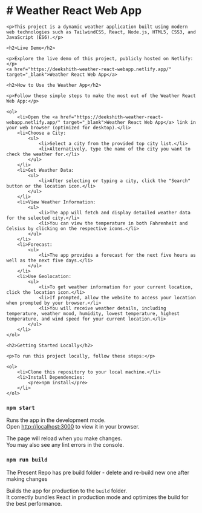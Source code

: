 <html lang="en">
<head>
    <meta charset="UTF-8">
    <meta name="viewport" content="width=device-width, initial-scale=1.0">
    <title>Weather React Web App</title>
</head>
<body>
    <h1># Weather React Web App</h1>

    <p>This project is a dynamic weather application built using modern web technologies such as TailwindCSS, React, Node.js, HTML5, CSS3, and JavaScript (ES6).</p>

    <h2>Live Demo</h2>

    <p>Explore the live demo of this project, publicly hosted on Netlify:</p>
    <a href="https://deekshith-weather-react-webapp.netlify.app/" target="_blank">Weather React Web App</a>

    <h2>How to Use the Weather App</h2>

    <p>Follow these simple steps to make the most out of the Weather React Web App:</p>

    <ol>
        <li>Open the <a href="https://deekshith-weather-react-webapp.netlify.app/" target="_blank">Weather React Web App</a> link in your web browser (optimized for desktop).</li>
        <li>Choose a City:
            <ul>
                <li>Select a city from the provided top city list.</li>
                <li>Alternatively, type the name of the city you want to check the weather for.</li>
            </ul>
        </li>
        <li>Get Weather Data:
            <ul>
                <li>After selecting or typing a city, click the "Search" button or the location icon.</li>
            </ul>
        </li>
        <li>View Weather Information:
            <ul>
                <li>The app will fetch and display detailed weather data for the selected city.</li>
                <li>You can view the temperature in both Fahrenheit and Celsius by clicking on the respective icons.</li>
            </ul>
        </li>
        <li>Forecast:
            <ul>
                <li>The app provides a forecast for the next five hours as well as the next five days.</li>
            </ul>
        </li>
        <li>Use Geolocation:
            <ul>
                <li>To get weather information for your current location, click the location icon.</li>
                <li>If prompted, allow the website to access your location when prompted by your browser.</li>
                <li>You will receive weather details, including temperature, weather mood, humidity, lowest temperature, highest temperature, and wind speed for your current location.</li>
            </ul>
        </li>
    </ol>

    <h2>Getting Started Locally</h2>

    <p>To run this project locally, follow these steps:</p>

    <ol>
        <li>Clone this repository to your local machine.</li>
        <li>Install Dependencies:
            <pre>npm install</pre>
        </li>
    </ol>
</body>
</html>



### `npm start`

Runs the app in the development mode.\
Open [http://localhost:3000](http://localhost:3000) to view it in your browser.

The page will reload when you make changes.\
You may also see any lint errors in the console.

### `npm run build`
The Present Repo has pre build folder - delete and re-build new one after making changes

Builds the app for production to the `build` folder.\
It correctly bundles React in production mode and optimizes the build for the best performance.



